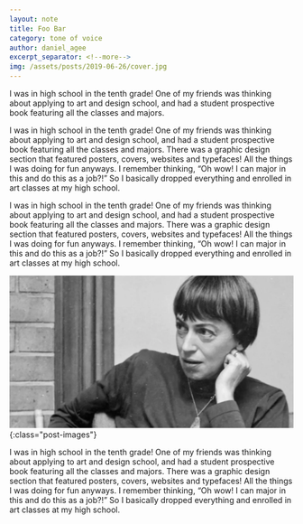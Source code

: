 ```yaml
---
layout: note
title: Foo Bar
category: tone of voice
author: daniel_agee
excerpt_separator: <!--more-->
img: /assets/posts/2019-06-26/cover.jpg
---
```


I was in high school in the tenth grade! One of my friends was thinking about applying to art and design school, and had a student prospective book featuring all the classes and majors. 

<!--more-->

I was in high school in the tenth grade! One of my friends was thinking about applying to art and design school, and had a student prospective book featuring all the classes and majors. There was a graphic design section that featured posters, covers, websites and typefaces! All the things I was doing for fun anyways. I remember thinking, “Oh wow! I can major in this and do this as a job?!” So I basically dropped everything and enrolled in art classes at my high school.

I was in high school in the tenth grade! One of my friends was thinking about applying to art and design school, and had a student prospective book featuring all the classes and majors. There was a graphic design section that featured posters, covers, websites and typefaces! All the things I was doing for fun anyways. I remember thinking, “Oh wow! I can major in this and do this as a job?!” So I basically dropped everything and enrolled in art classes at my high school.

![Ursula K. le Guin](/assets/posts/2019-06-11/le-guin.jpg){:class="post-images"}

I was in high school in the tenth grade! One of my friends was thinking about applying to art and design school, and had a student prospective book featuring all the classes and majors. There was a graphic design section that featured posters, covers, websites and typefaces! All the things I was doing for fun anyways. I remember thinking, “Oh wow! I can major in this and do this as a job?!” So I basically dropped everything and enrolled in art classes at my high school.

